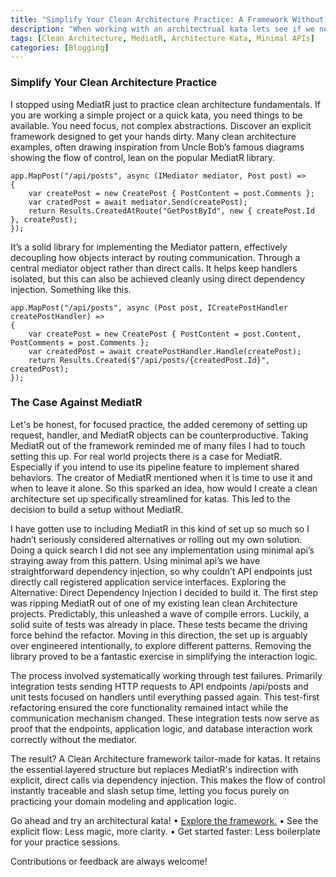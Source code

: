 ```yaml
---
title: "Simplify Your Clean Architecture Practice: A Framework Without MediatR Overhead"
description: "When working with an architectrual kata lets see if we need MediatR"
tags: [Clean Architecture, MediatR, Architecture Kata, Minimal APIs]
categories: [Blogging]
---
```


### Simplify Your Clean Architecture Practice
	

I stopped using MediatR just to practice clean architecture fundamentals. If you are working a simple project or a quick kata, you need things to be available. You need focus, not complex abstractions. Discover an explicit framework designed to get your hands dirty. 
Many clean architecture examples, often drawing inspiration from Uncle Bob’s famous diagrams showing the flow of control, lean on the popular MediatR library. 

```
app.MapPost("/api/posts", async (IMediator mediator, Post post) => 
{
    var createPost = new CreatePost { PostContent = post.Comments };
    var cratedPost = await mediator.Send(createPost);
    return Results.CreatedAtRoute("GetPostById", new { createPost.Id }, createPost);
});
```

It’s a solid library for implementing the Mediator pattern, effectively decoupling how objects interact by routing communication. Through a central mediator object rather than direct calls. It helps keep handlers isolated, but this can also be achieved cleanly using direct dependency injection. Something like this. 

```
app.MapPost("/api/posts", async (Post post, ICreatePostHandler createPostHandler) =>
{
    var createPost = new CreatePost { PostContent = post.Content, PostComments = post.Comments };
    var createdPost = await createPostHandler.Handle(createPost);  
    return Results.Created($"/api/posts/{createdPost.Id}", createdPost);
});
```

### The Case Against MediatR

Let's be honest, for focused practice, the added ceremony of setting up request, handler, and MediatR objects can be counterproductive. Taking MediatR out of the framework reminded me of many files I had to touch setting this up.  For real world projects there is a case for MediatR. Especially if you intend to use its pipeline feature to implement shared behaviors. The creator of MediatR mentioned when it is time to use it and when to leave it alone. So this sparked an idea, how would I create a clean architecture set up specifically streamlined for katas. This led to the decision to build a setup without MediatR.

I have gotten use to including MediatR in this kind of set up so much so I hadn’t seriously considered alternatives or rolling out my own solution. Doing a quick search I did not see any implementation using minimal api’s straying away from this pattern. Using minimal api’s we have straightforward dependency injection, so why couldn’t API endpoints just directly call registered application service interfaces. 
Exploring the Alternative: Direct Dependency Injection
I decided to build it. The first step was ripping MediatR out of one of my existing lean clean Architecture projects. Predictably, this unleashed a wave of compile errors. Luckily, a solid suite of tests was already in place. These tests became the driving force behind the refactor. Moving in this direction, the set up is arguably over engineered intentionally, to explore different patterns. Removing the library proved to be a fantastic exercise in simplifying the interaction logic.

The process involved systematically working through test failures. Primarily integration tests sending HTTP requests to API endpoints /api/posts and unit tests focused on handlers until everything passed again. This test-first refactoring ensured the core functionality remained intact while the communication mechanism changed. These integration tests now serve as proof that the endpoints, application logic, and database interaction work correctly without the mediator. 

The result? A Clean Architecture framework tailor-made for katas. It retains the essential layered structure but replaces MediatR's indirection with explicit, direct calls via dependency injection. This makes the flow of control instantly traceable and slash setup time, letting you focus purely on practicing your domain modeling and application logic.

Go ahead and try an architectural kata!
    • [Explore the framework.](https://github.com/KamRon-67/clean-architecture-for-katas)
    • See the explicit flow: Less magic, more clarity.
    • Get started faster: Less boilerplate for your practice sessions.

Contributions or feedback are always welcome!



